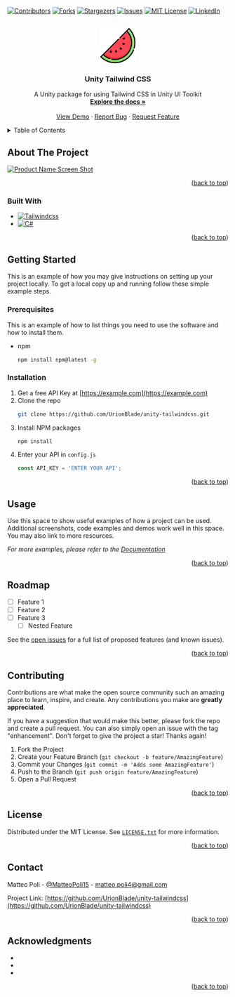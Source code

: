 <a name="readme-top"></a>


[![Contributors][contributors-shield]][contributors-url]
[![Forks][forks-shield]][forks-url]
[![Stargazers][stars-shield]][stars-url]
[![Issues][issues-shield]][issues-url]
[![MIT License][license-shield]][license-url]
[![LinkedIn][linkedin-shield]][linkedin-url]



<!-- PROJECT LOGO -->
<br />
<div align="center">
  <a href="https://github.com/UrionBlade/unity-tailwindcss">
    <img src="images/logo.png" alt="Logo" width="80" height="80">
  </a>

<h3 align="center">Unity Tailwind CSS</h3>

  <p align="center">
    A Unity package for using Tailwind CSS in Unity UI Toolkit
    <br />
    <a href="https://github.com/UrionBlade/unity-tailwindcss"><strong>Explore the docs »</strong></a>
    <br />
    <br />
    <a href="https://github.com/UrionBlade/unity-tailwindcss">View Demo</a>
    ·
    <a href="https://github.com/UrionBlade/unity-tailwindcss/issues">Report Bug</a>
    ·
    <a href="https://github.com/UrionBlade/unity-tailwindcss/issues">Request Feature</a>
  </p>
</div>



<!-- TABLE OF CONTENTS -->
<details>
  <summary>Table of Contents</summary>
  <ol>
    <li>
      <a href="#about-the-project">About The Project</a>
      <ul>
        <li><a href="#built-with">Built With</a></li>
      </ul>
    </li>
    <li>
      <a href="#getting-started">Getting Started</a>
      <ul>
        <li><a href="#prerequisites">Prerequisites</a></li>
        <li><a href="#installation">Installation</a></li>
      </ul>
    </li>
    <li><a href="#usage">Usage</a></li>
    <li><a href="#roadmap">Roadmap</a></li>
    <li><a href="#contributing">Contributing</a></li>
    <li><a href="#license">License</a></li>
    <li><a href="#contact">Contact</a></li>
    <li><a href="#acknowledgments">Acknowledgments</a></li>
  </ol>
</details>



<!-- ABOUT THE PROJECT -->
## About The Project

[![Product Name Screen Shot][product-screenshot]](https://example.com)

<p align="right">(<a href="#readme-top">back to top</a>)</p>



### Built With

* [![Tailwindcss][Tailwindcss]][Tailwindcss-url]
* [![C#][Csharp]][Csharp-url]


<p align="right">(<a href="#readme-top">back to top</a>)</p>



<!-- GETTING STARTED -->
## Getting Started

This is an example of how you may give instructions on setting up your project locally.
To get a local copy up and running follow these simple example steps.

### Prerequisites

This is an example of how to list things you need to use the software and how to install them.
* npm
  ```sh
  npm install npm@latest -g
  ```

### Installation

1. Get a free API Key at [https://example.com](https://example.com)
2. Clone the repo
   ```sh
   git clone https://github.com/UrionBlade/unity-tailwindcss.git
   ```
3. Install NPM packages
   ```sh
   npm install
   ```
4. Enter your API in `config.js`
   ```js
   const API_KEY = 'ENTER YOUR API';
   ```

<p align="right">(<a href="#readme-top">back to top</a>)</p>



<!-- USAGE EXAMPLES -->
## Usage

Use this space to show useful examples of how a project can be used. Additional screenshots, code examples and demos work well in this space. You may also link to more resources.

_For more examples, please refer to the [Documentation](https://example.com)_

<p align="right">(<a href="#readme-top">back to top</a>)</p>



<!-- ROADMAP -->
## Roadmap

- [ ] Feature 1
- [ ] Feature 2
- [ ] Feature 3
    - [ ] Nested Feature

See the [open issues](https://github.com/UrionBlade/unity-tailwindcss/issues) for a full list of proposed features (and known issues).

<p align="right">(<a href="#readme-top">back to top</a>)</p>



<!-- CONTRIBUTING -->
## Contributing

Contributions are what make the open source community such an amazing place to learn, inspire, and create. Any contributions you make are **greatly appreciated**.

If you have a suggestion that would make this better, please fork the repo and create a pull request. You can also simply open an issue with the tag "enhancement".
Don't forget to give the project a star! Thanks again!

1. Fork the Project
2. Create your Feature Branch (`git checkout -b feature/AmazingFeature`)
3. Commit your Changes (`git commit -m 'Adds some AmazingFeature'`)
4. Push to the Branch (`git push origin feature/AmazingFeature`)
5. Open a Pull Request

<p align="right">(<a href="#readme-top">back to top</a>)</p>



<!-- LICENSE -->
## License

Distributed under the MIT License. See [`LICENSE.txt`][license-url] for more information.

<p align="right">(<a href="#readme-top">back to top</a>)</p>



<!-- CONTACT -->
## Contact

Matteo Poli - [@MatteoPoli15](https://twitter.com/MatteoPoli15) - matteo.poli4@gmail.com

Project Link: [https://github.com/UrionBlade/unity-tailwindcss](https://github.com/UrionBlade/unity-tailwindcss)

<p align="right">(<a href="#readme-top">back to top</a>)</p>



<!-- ACKNOWLEDGMENTS -->
## Acknowledgments

* []()
* []()
* []()

<p align="right">(<a href="#readme-top">back to top</a>)</p>



<!-- MARKDOWN LINKS & IMAGES -->
<!-- https://www.markdownguide.org/basic-syntax/#reference-style-links -->
[contributors-shield]: https://img.shields.io/github/contributors/UrionBlade/unity-tailwindcss.svg?style=for-the-badge
[contributors-url]: https://github.com/UrionBlade/unity-tailwindcss/graphs/contributors
[forks-shield]: https://img.shields.io/github/forks/UrionBlade/unity-tailwindcss.svg?style=for-the-badge
[forks-url]: https://github.com/UrionBlade/unity-tailwindcss/network/members
[stars-shield]: https://img.shields.io/github/stars/UrionBlade/unity-tailwindcss.svg?style=for-the-badge
[stars-url]: https://github.com/UrionBlade/unity-tailwindcss/stargazers
[issues-shield]: https://img.shields.io/github/issues/UrionBlade/unity-tailwindcss.svg?style=for-the-badge
[issues-url]: https://github.com/UrionBlade/unity-tailwindcss/issues
[license-shield]: https://img.shields.io/github/license/UrionBlade/unity-tailwindcss.svg?style=for-the-badge
[license-url]: https://github.com/UrionBlade/unity-tailwindcss/blob/master/LICENSE.txt
[linkedin-shield]: https://img.shields.io/badge/-LinkedIn-black.svg?style=for-the-badge&logo=linkedin&colorB=555
[linkedin-url]: https://linkedin.com/in/matteo-poli-nft-factory
[product-screenshot]: images/screenshot.png
[Tailwindcss]: https://img.shields.io/badge/tailwindcss-06B6D4?style=for-the-badge&logo=tailwindcss&logoColor=white
[Tailwindcss-url]: https://tailwindcss.com/
[Csharp]: https://img.shields.io/badge/csharp-512BD4?style=for-the-badge&logo=csharp&logoColor=white
[Csharp-url]: https://learn.microsoft.com/en-us/dotnet/csharp/